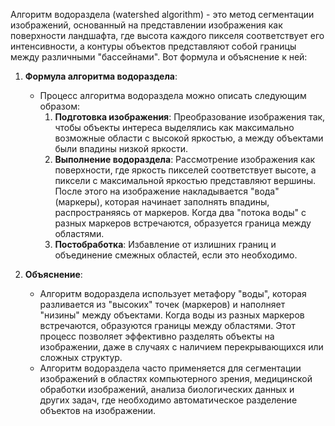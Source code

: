 Алгоритм водораздела (watershed algorithm) - это метод сегментации изображений, основанный на представлении изображения как поверхности ландшафта, где высота каждого пикселя соответствует его интенсивности, а контуры объектов представляют собой границы между различными "бассейнами". Вот формула и объяснение к ней:

1. **Формула алгоритма водораздела**:
    
    - Процесс алгоритма водораздела можно описать следующим образом:
        1. **Подготовка изображения**: Преобразование изображения так, чтобы объекты интереса выделялись как максимально возможные области с высокой яркостью, а между объектами были впадины низкой яркости.
        2. **Выполнение водораздела**: Рассмотрение изображения как поверхности, где яркость пикселей соответствует высоте, а пиксели с максимальной яркостью представляют вершины. После этого на изображение накладывается "вода" (маркеры), которая начинает заполнять впадины, распространяясь от маркеров. Когда два "потока воды" с разных маркеров встречаются, образуется граница между областями.
        3. **Постобработка**: Избавление от излишних границ и объединение смежных областей, если это необходимо.
2. **Объяснение**:
    
    - Алгоритм водораздела использует метафору "воды", которая разливается из "высоких" точек (маркеров) и наполняет "низины" между объектами. Когда воды из разных маркеров встречаются, образуются границы между областями. Этот процесс позволяет эффективно разделять объекты на изображении, даже в случаях с наличием перекрывающихся или сложных структур.
    - Алгоритм водораздела часто применяется для сегментации изображений в областях компьютерного зрения, медицинской обработки изображений, анализа биологических данных и других задач, где необходимо автоматическое разделение объектов на изображении.